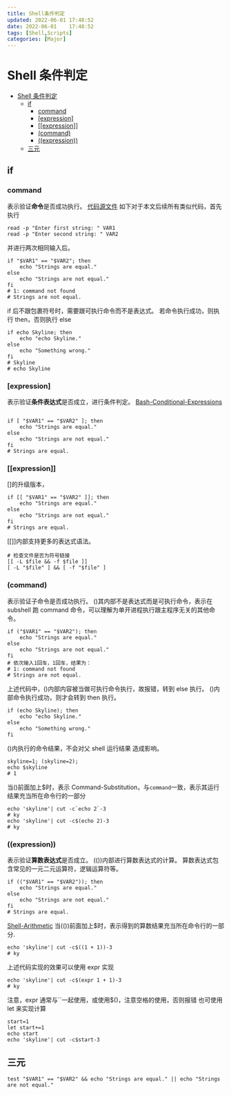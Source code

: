 ```yaml
---
title: Shell条件判定
updated: 2022-06-01	17:48:52
date: 2022-06-01	17:48:52
tags: [Shell,Scripts]
categories: [Major]
---
```

            
            
# Shell 条件判定

<!-- @import "[TOC]" {cmd="toc" depthFrom=1 depthTo=6 orderedList=false} -->

<!-- code_chunk_output -->

- [Shell 条件判定](#shell-条件判定)
  - [if](#if)
    - [command](#command)
    - [[expression]](#expression)
    - [[[expression]]](#expression-1)
    - [(command)](#command-1)
    - [((expression))](#expression-2)
  - [三元](#三元)

<!-- /code_chunk_output -->

## if

### command

表示验证**命令**是否成功执行。
[代码源文件](https://github.com/skylinety/Blog/blob/main/Demos/Major/Shell/condition.sh)
如下对于本文后续所有类似代码，首先执行

```shell
read -p "Enter first string: " VAR1
read -p "Enter second string: " VAR2
```

并进行两次相同输入后。

```shell
if "$VAR1" == "$VAR2"; then
    echo "Strings are equal."
else
    echo "Strings are not equal."
fi
# 1: command not found
# Strings are not equal.
```

if 后不跟包裹符号时，需要跟可执行命令而不是表达式。
若命令执行成功，则执行 then，否则执行 else

```shell
if echo Skyline; then
    echo "echo Skyline."
else
    echo "Something wrong."
fi
# Skyline
# echo Skyline
```

### [expression]

表示验证**条件表达式**是否成立，进行条件判定。
[Bash-Conditional-Expressions](http://www.gnu.org/software/bash/manual/bash.html#Bash-Conditional-Expressions)

```shell

if [ "$VAR1" == "$VAR2" ]; then
    echo "Strings are equal."
else
    echo "Strings are not equal."
fi
# Strings are equal.
```

### [[expression]]

[]的升级版本，

```shell
if [[ "$VAR1" == "$VAR2" ]]; then
    echo "Strings are equal."
else
    echo "Strings are not equal."
fi
# Strings are equal.
```

[[]]内部支持更多的表达式语法。

```shell
# 检查文件是否为符号链接
[[ -L $file && -f $file ]]
[ -L "$file" ] && [ -f "$file" ]
```

### (command)
<!--more-->

表示验证子命令是否成功执行。
()其内部不是表达式而是可执行命令，表示在 subshell 跑 command 命令，可以理解为单开进程执行跟主程序无关的其他命令。

```shell
if ("$VAR1" == "$VAR2"); then
    echo "Strings are equal."
else
    echo "Strings are not equal."
fi
# 依次输入1回车，1回车，结果为：
# 1: command not found
# Strings are not equal.
```

上述代码中，()内部内容被当做可执行命令执行，故报错，转到 else 执行。
()内部命令执行成功，则才会转到 then 执行。

```shell
if (echo Skyline); then
    echo "echo Skyline."
else
    echo "Something wrong."
fi
```

()内执行的命令结果，不会对父 shell 运行结果 造成影响。

```shell
skyline=1; (skyline=2);
echo $skyline
# 1
```

当()前面加上$时，表示 Command-Substitution，与`command`一致，表示其运行结果充当所在命令行的一部分

```shell
echo 'skyline'| cut -c`echo 2`-3
# ky
echo 'skyline'| cut -c$(echo 2)-3
# ky
```

### ((expression))

表示验证**算数表达式**是否成立。
(())内部进行算数表达式的计算。
算数表达式包含常见的一元二元运算符，逻辑运算符等。

```shell
if (("$VAR1" == "$VAR2")); then
    echo "Strings are equal."
else
    echo "Strings are not equal."
fi
# Strings are equal.
```

[Shell-Arithmetic](http://www.gnu.org/software/bash/manual/bash.html#Shell-Arithmetic)
当(())前面加上$时，表示得到的算数结果充当所在命令行的一部分.

```shell
echo 'skyline'| cut -c$((1 + 1))-3
# ky
```

上述代码实现的效果可以使用 expr 实现

```shell
echo 'skyline'| cut -c$(expr 1 + 1)-3
# ky
```

注意，expr 通常与``一起使用，或使用$()，注意空格的使用，否则报错
也可使用 let 来实现计算

```shell
start=1
let start+=1
echo start
echo 'skyline'| cut -c$start-3
```

## 三元

```shell
test "$VAR1" == "$VAR2" && echo "Strings are equal." || echo "Strings are not equal."
```
